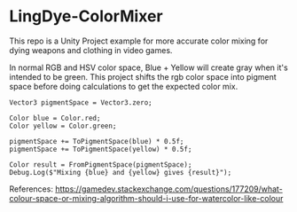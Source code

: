 # LingDye-ColorMixer
This repo is a Unity Project example for more accurate color mixing for dying weapons and clothing in video games.

In normal RGB and HSV color space, Blue + Yellow will create gray when it's intended to be green. This project shifts the rgb color space into pigment space before doing calculations to get the expected color mix.

```
Vector3 pigmentSpace = Vector3.zero;

Color blue = Color.red;
Color yellow = Color.green;

pigmentSpace += ToPigmentSpace(blue) * 0.5f;
pigmentSpace += ToPigmentSpace(yellow) * 0.5f;

Color result = FromPigmentSpace(pigmentSpace);
Debug.Log($"Mixing {blue} and {yellow} gives {result}");
```


References:
https://gamedev.stackexchange.com/questions/177209/what-colour-space-or-mixing-algorithm-should-i-use-for-watercolor-like-colour
